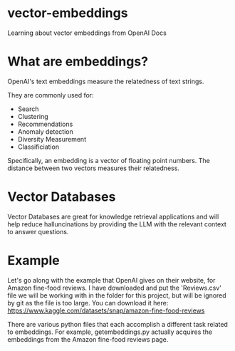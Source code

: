 # vector-embeddings
Learning about vector embeddings from OpenAI Docs

# What are embeddings? 

OpenAI's text embeddings measure the relatedness of text strings. 

They are commonly used for:
- Search
- Clustering
- Recommendations
- Anomaly detection 
- Diversity Measurement 
- Classificiation 

Specifically, an embedding is a vector of floating point numbers. The distance between two vectors measures their relatedness. 

# Vector Databases 

Vector Databases are great for knowledge retrieval applications and will help reduce halluncinations by providing the LLM with the relevant context to answer questions. 

# Example 

Let's go along with the example that OpenAI gives on their website, for Amazon fine-food reviews. 
I have downloaded and put the 'Reviews.csv' file we will be working with in the folder for this project, but will be ignored by git as the file is too large. You can download it here: https://www.kaggle.com/datasets/snap/amazon-fine-food-reviews

There are various python files that each accomplish a different task related to embeddings. For example, getembeddings.py actually acquires the embeddings from the Amazon fine-food reviews page. 

